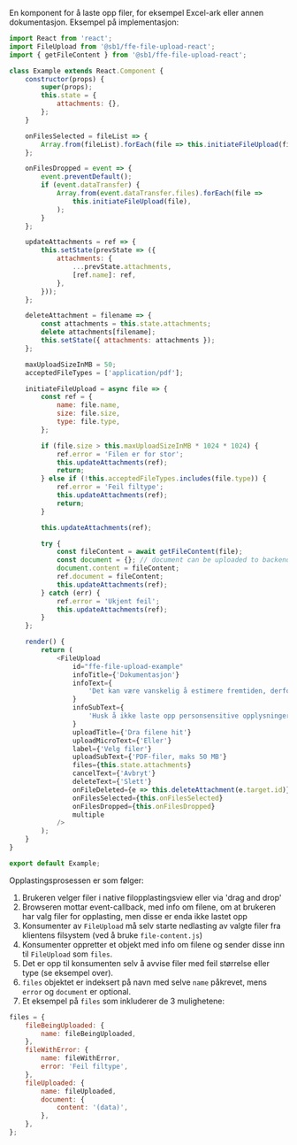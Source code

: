 En komponent for å laste opp filer, for eksempel Excel-ark eller annen dokumentasjon. Eksempel på implementasjon:

```js
import React from 'react';
import FileUpload from '@sb1/ffe-file-upload-react';
import { getFileContent } from '@sb1/ffe-file-upload-react';

class Example extends React.Component {
    constructor(props) {
        super(props);
        this.state = {
            attachments: {},
        };
    }

    onFilesSelected = fileList => {
        Array.from(fileList).forEach(file => this.initiateFileUpload(file));
    };

    onFilesDropped = event => {
        event.preventDefault();
        if (event.dataTransfer) {
            Array.from(event.dataTransfer.files).forEach(file =>
                this.initiateFileUpload(file),
            );
        }
    };

    updateAttachments = ref => {
        this.setState(prevState => ({
            attachments: {
                ...prevState.attachments,
                [ref.name]: ref,
            },
        }));
    };

    deleteAttachment = filename => {
        const attachments = this.state.attachments;
        delete attachments[filename];
        this.setState({ attachments: attachments });
    };

    maxUploadSizeInMB = 50;
    acceptedFileTypes = ['application/pdf'];

    initiateFileUpload = async file => {
        const ref = {
            name: file.name,
            size: file.size,
            type: file.type,
        };

        if (file.size > this.maxUploadSizeInMB * 1024 * 1024) {
            ref.error = 'Filen er for stor';
            this.updateAttachments(ref);
            return;
        } else if (!this.acceptedFileTypes.includes(file.type)) {
            ref.error = 'Feil filtype';
            this.updateAttachments(ref);
            return;
        }

        this.updateAttachments(ref);

        try {
            const fileContent = await getFileContent(file);
            const document = {}; // document can be uploaded to backend here including error message if rejected etc (set the string on ref.error)
            document.content = fileContent;
            ref.document = fileContent;
            this.updateAttachments(ref);
        } catch (err) {
            ref.error = 'Ukjent feil';
            this.updateAttachments(ref);
        }
    };

    render() {
        return (
            <FileUpload
                id="ffe-file-upload-example"
                infoTitle={'Dokumentasjon'}
                infoText={
                    'Det kan være vanskelig å estimere fremtiden, derfor kan du laste opp eventuelle filer som viser til fremtidig budsjett eller inntjening.'
                }
                infoSubText={
                    'Husk å ikke laste opp personsensitive opplysninger eller dokumenter som bedriften ikke vil dele.'
                }
                uploadTitle={'Dra filene hit'}
                uploadMicroText={'Eller'}
                label={'Velg filer'}
                uploadSubText={'PDF-filer, maks 50 MB'}
                files={this.state.attachments}
                cancelText={'Avbryt'}
                deleteText={'Slett'}
                onFileDeleted={e => this.deleteAttachment(e.target.id)}
                onFilesSelected={this.onFilesSelected}
                onFilesDropped={this.onFilesDropped}
                multiple
            />
        );
    }
}

export default Example;
```

Opplastingsprosessen er som følger:

1. Brukeren velger filer i native filopplastingsview eller via 'drag and drop'
2. Browseren mottar event-callback, med info om filene, om at brukeren har valg filer for opplasting, men disse er enda
   ikke lastet opp
3. Konsumenter av `FileUpload` må selv starte nedlasting av valgte filer fra klientens filsystem (ved å bruke
   `file-content.js`)
4. Konsumenter oppretter et objekt med info om filene og sender disse inn til `FileUpload` som `files`.
5. Det er opp til konsumenten selv å avvise filer med feil størrelse eller type (se eksempel over).
6. `files` objektet er indeksert på navn med selve `name` påkrevet, mens `error` og `document` er optional.
7. Et eksempel på `files` som inkluderer de 3 mulighetene:

```js
files = {
    fileBeingUploaded: {
        name: fileBeingUploaded,
    },
    fileWithError: {
        name: fileWithError,
        error: 'Feil filtype',
    },
    fileUploaded: {
        name: fileUploaded,
        document: {
            content: '(data)',
        },
    },
};
```
